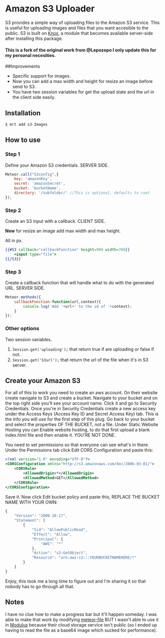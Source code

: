 # Amazon S3 Uploader
S3 provides a simple way of uploading files to the Amazon S3 service. This is useful for uploading images and files that you want accesible to the public. S3 is built on [Knox](https://github.com/LearnBoost/knox), a module that becomes available server-side after installing this package.

#### This is a fork of the original work from @Lepozepo I only update this for my personal necesities.

##Improvements

* Specific support for images.
* Now you can add a max width and height for resize an image before send to S3.
* You have two session variables for get the upload state and the url in the client side easily.

## Installation

``` sh
$ mrt add s3-Images
```

## How to use

### Step 1
Define your Amazon S3 credentials. SERVER SIDE.

``` javascript
Meteor.call("S3config",{
	key: 'amazonKey',
	secret: 'amazonSecret',
	bucket: 'bucketName',
	directory: '/subfolder/' //This is optional, defaults to root
});
```

### Step 2
Create an S3 input with a callback. CLIENT SIDE.

**New** for resize an image add max width and max height.

All in px.

``` handlebars
{{#S3 callback="callbackFunction" height=900 width=700}}
	<input type="file">
{{/S3}}
```

### Step 3
Create a callback function that will handle what to do with the generated URL. SERVER SIDE.

``` javascript
Meteor.methods({
	callbackFunction:function(url,context){
		console.log('Add '+url+' to the id of '+context);
	}
});
```

### Other options

Two session variables.

1. ```Session.get('uploading');``` that return true if are uploading or false if not.
2. ```Session.get('S3url');``` that return the url of the file when it's in S3 server.

## Create your Amazon S3
For all of this to work you need to create an aws account. On their website create navigate to S3 and create a bucket. Navigate to your bucket and on the top right side you'll see your account name. Click it and go to Security Credentials. Once you're in Security Credentials create a new access key under the Access Keys (Access Key ID and Secret Access Key) tab. This is the info you will use for the first step of this plug. Go back to your bucket and select the properties OF THE BUCKET, not a file. Under Static Website Hosting you can Enable website hosting, to do that first upload a blank index.html file and then enable it. YOU'RE NOT DONE.

You need to set permissions so that everyone can see what's in there. Under the Permissions tab click Edit CORS Configuration and paste this:

``` xml
<?xml version="1.0" encoding="UTF-8"?>
<CORSConfiguration xmlns="http://s3.amazonaws.com/doc/2006-03-01/">
    <CORSRule>
        <AllowedOrigin>*</AllowedOrigin>
        <AllowedMethod>GET</AllowedMethod>
    </CORSRule>
</CORSConfiguration>
```

Save it. Now click Edit bucket policy and paste this, REPLACE THE BUCKET NAME WITH YOUR OWN:

``` javascript
{
	"Version": "2008-10-17",
	"Statement": [
		{
			"Sid": "AllowPublicRead",
			"Effect": "Allow",
			"Principal": {
				"AWS": "*"
			},
			"Action": "s3:GetObject",
			"Resource": "arn:aws:s3:::YOURBUCKETNAMEHERE/*"
		}
	]
}
```

Enjoy, this took me a long time to figure out and I'm sharing it so that nobody has to go through all that.

## Notes

I have no clue how to make a progress bar but it'll happen someday. I was able to make that work by modifying [meteor-file](https://github.com/EventedMind/meteor-file) BUT I wasn't able to use it in [Modulus](https://modulus.io/) because their cloud storage service isn't public (so I ended up having to read the file as a base64 image which sucked for performance).
